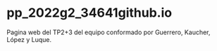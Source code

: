 # pp_2022g2_34641github.io
Pagina web del TP2+3 del equipo conformado por Guerrero, Kaucher, López y Luque.

